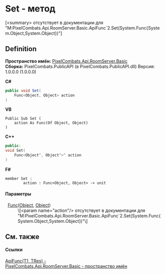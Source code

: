 # Set - метод


\[&lt;summary&gt; отсутствует в документации для "M:PixelCombats.Api.RoomServer.Basic.ApiFunc`2.Set(System.Func{System.Object,System.Object})"\]



## Definition
**Пространство имён:** <a href="299769b5-0515-f682-c4bd-afa5af18175d">PixelCombats.Api.RoomServer.Basic</a>  
**Сборка:** PixelCombats.PublicAPI (в PixelCombats.PublicAPI.dll) Версия: 1.0.0.0 (1.0.0.0)

**C#**
``` C#
public void Set(
	Func<Object, Object> action
)
```
**VB**
``` VB
Public Sub Set ( 
	action As Func(Of Object, Object)
)
```
**C++**
``` C++
public:
void Set(
	Func<Object^, Object^>^ action
)
```
**F#**
``` F#
member Set : 
        action : Func<Object, Object> -> unit 
```



#### Параметры
<dl><dt>  <a href="https://learn.microsoft.com/dotnet/api/system.func-2" target="_blank" rel="noopener noreferrer">Func</a>(<a href="https://learn.microsoft.com/dotnet/api/system.object" target="_blank" rel="noopener noreferrer">Object</a>, <a href="https://learn.microsoft.com/dotnet/api/system.object" target="_blank" rel="noopener noreferrer">Object</a>)</dt><dd>\[&lt;param name="action"/&gt; отсутствует в документации для "M:PixelCombats.Api.RoomServer.Basic.ApiFunc`2.Set(System.Func{System.Object,System.Object})"\]</dd></dl>

## См. также


#### Ссылки
<a href="382ff94b-e4a2-4643-af3c-b7f82b45e58e">ApiFunc(T1, TRes) - </a>  
<a href="299769b5-0515-f682-c4bd-afa5af18175d">PixelCombats.Api.RoomServer.Basic - пространство имён</a>  

